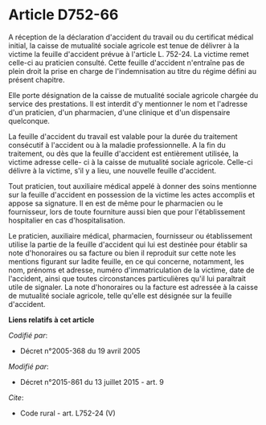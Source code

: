 # Article D752-66

A réception de la déclaration d'accident du travail ou du certificat médical initial, la caisse de mutualité sociale agricole
est tenue de délivrer à la victime la feuille d'accident prévue à l'article L. 752-24. La victime remet celle-ci au praticien
consulté. Cette feuille d'accident n'entraîne pas de plein droit la prise en charge de l'indemnisation au titre du régime
défini au présent chapitre. 

Elle porte désignation de la caisse de mutualité sociale agricole chargée du service des prestations. Il est interdit d'y
mentionner le nom et l'adresse d'un praticien, d'un pharmacien, d'une clinique et d'un dispensaire quelconque. 

La feuille d'accident du travail est valable pour la durée du traitement consécutif à l'accident ou à la maladie
professionnelle. A la fin du traitement, ou dès que la feuille d'accident est entièrement utilisée, la victime adresse celle-
ci à la caisse de mutualité sociale agricole. Celle-ci délivre à la victime, s'il y a lieu, une nouvelle feuille d'accident. 

Tout praticien, tout auxiliaire médical appelé à donner des soins mentionne sur la feuille d'accident en possession de la
victime les actes accomplis et appose sa signature. Il en est de même pour le pharmacien ou le fournisseur, lors de toute
fourniture aussi bien que pour l'établissement hospitalier en cas d'hospitalisation. 

Le praticien, auxiliaire médical, pharmacien, fournisseur ou établissement utilise la partie de la feuille d'accident qui lui
est destinée pour établir sa note d'honoraires ou sa facture ou bien il reproduit sur cette note les mentions figurant sur
ladite feuille, en ce qui concerne, notamment, les nom, prénoms et adresse, numéro d'immatriculation de la victime, date de
l'accident, ainsi que toutes circonstances particulières qu'il lui paraîtrait utile de signaler. La note d'honoraires ou la
facture est adressée à la caisse de mutualité sociale agricole, telle qu'elle est désignée sur la feuille d'accident.

**Liens relatifs à cet article**

_Codifié par_:

  - Décret n°2005-368 du 19 avril 2005

_Modifié par_:

  - Décret n°2015-861 du 13 juillet 2015 - art. 9

_Cite_:

  - Code rural - art. L752-24 (V)
